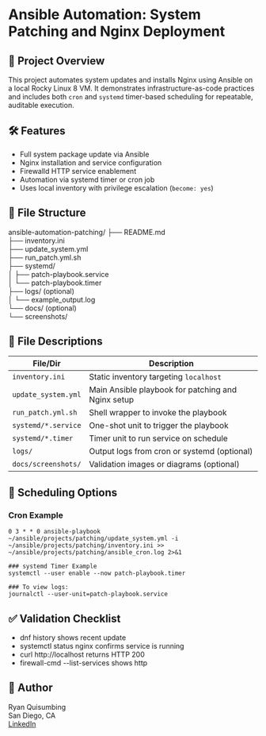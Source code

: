 # Ansible Automation: System Patching and Nginx Deployment

## 📌 Project Overview
This project automates system updates and installs Nginx using Ansible on a local Rocky Linux 8 VM. It demonstrates infrastructure-as-code practices and includes both `cron` and `systemd` timer-based scheduling for repeatable, auditable execution.

## 🛠️ Features
- Full system package update via Ansible
- Nginx installation and service configuration
- Firewalld HTTP service enablement
- Automation via systemd timer or cron job
- Uses local inventory with privilege escalation (`become: yes`)

## 📁 File Structure
ansible-automation-patching/
├── README.md\
├── inventory.ini\
├── update_system.yml\
├── run_patch.yml.sh\
├── systemd/ \
│ ├── patch-playbook.service\
│ └── patch-playbook.timer\
├── logs/ (optional)\
│ └── example_output.log\
└── docs/ (optional)\
└── screenshots/ 


## 🔧 File Descriptions

| File/Dir                    | Description |
|----------------------------|-------------|
| `inventory.ini`            | Static inventory targeting `localhost` |
| `update_system.yml`        | Main Ansible playbook for patching and Nginx setup |
| `run_patch.yml.sh`         | Shell wrapper to invoke the playbook |
| `systemd/*.service`        | One-shot unit to trigger the playbook |
| `systemd/*.timer`          | Timer unit to run service on schedule |
| `logs/`                    | Output logs from cron or systemd (optional) |
| `docs/screenshots/`        | Validation images or diagrams (optional) |

## 📅 Scheduling Options

### Cron Example
```cron
0 3 * * 0 ansible-playbook ~/ansible/projects/patching/update_system.yml -i ~/ansible/projects/patching/inventory.ini >> ~/ansible/projects/patching/ansible_cron.log 2>&1

### systemd Timer Example
systemctl --user enable --now patch-playbook.timer

### To view logs:
journalctl --user-unit=patch-playbook.service
```

## ✅ Validation Checklist
- dnf history shows recent update
- systemctl status nginx confirms service is running
- curl http://localhost returns HTTP 200
- firewall-cmd --list-services shows http

## 👤 Author
Ryan Quisumbing \
San Diego, CA \
[LinkedIn](http://linkedin.com/in/ryan-quisumbing)
